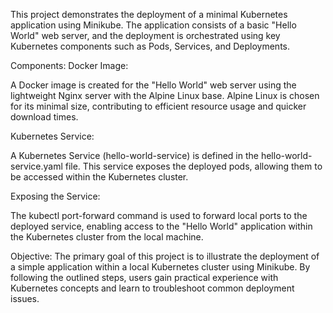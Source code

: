 This project demonstrates the deployment of a minimal Kubernetes application using Minikube. The application consists of a basic "Hello World" web server, and the deployment is orchestrated using key Kubernetes components such as Pods, Services, and Deployments.

Components:
Docker Image:

A Docker image is created for the "Hello World" web server using the lightweight Nginx server with the Alpine Linux base. Alpine Linux is chosen for its minimal size, contributing to efficient resource usage and quicker download times.

Kubernetes Service:

A Kubernetes Service (hello-world-service) is defined in the hello-world-service.yaml file. This service exposes the deployed pods, allowing them to be accessed within the Kubernetes cluster.

Exposing the Service:

The kubectl port-forward command is used to forward local ports to the deployed service, enabling access to the "Hello World" application within the Kubernetes cluster from the local machine.

Objective:
The primary goal of this project is to illustrate the deployment of a simple application within a local Kubernetes cluster using Minikube. By following the outlined steps, users gain practical experience with Kubernetes concepts and learn to troubleshoot common deployment issues.
